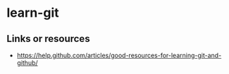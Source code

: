 # learn-git

## Links or resources
- https://help.github.com/articles/good-resources-for-learning-git-and-github/
